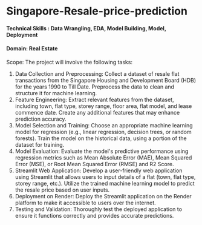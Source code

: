 # Singapore-Resale-price-prediction

#### Technical Skills : Data Wrangling, EDA, Model Building, Model, Deployment
#### Domain: Real Estate

Scope:
The project will involve the following tasks:
1. Data Collection and Preprocessing: Collect a dataset of resale flat
transactions from the Singapore Housing and Development Board (HDB) for
the years 1990 to Till Date. Preprocess the data to clean and structure it for
machine learning.
2. Feature Engineering: Extract relevant features from the dataset, including
town, flat type, storey range, floor area, flat model, and lease commence
date. Create any additional features that may enhance prediction accuracy.
3. Model Selection and Training: Choose an appropriate machine learning
model for regression (e.g., linear regression, decision trees, or random
forests). Train the model on the historical data, using a portion of the
dataset for training.
4. Model Evaluation: Evaluate the model's predictive performance using
regression metrics such as Mean Absolute Error (MAE), Mean Squared
Error (MSE), or Root Mean Squared Error (RMSE) and R2 Score.
5. Streamlit Web Application: Develop a user-friendly web application using
Streamlit that allows users to input details of a flat (town, flat type, storey
range, etc.). Utilize the trained machine learning model to predict the resale
price based on user inputs.
6. Deployment on Render: Deploy the Streamlit application on the Render
platform to make it accessible to users over the internet.
7. Testing and Validation: Thoroughly test the deployed application to ensure it
functions correctly and provides accurate predictions.

